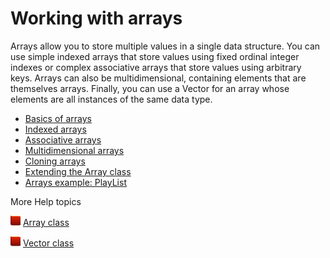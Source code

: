 # Working with arrays

<div>

Arrays allow you to store multiple values in a single data structure. You can
use simple indexed arrays that store values using fixed ordinal integer indexes
or complex associative arrays that store values using arbitrary keys. Arrays can
also be multidimensional, containing elements that are themselves arrays.
Finally, you can use a Vector for an array whose elements are all instances of
the same data type.

- [Basics of arrays](./basics-of-arrays.md)
- [Indexed arrays](./indexed-arrays.md)
- [Associative arrays](./associative-arrays.md)
- [Multidimensional arrays](./multidimensional-arrays.md)
- [Cloning arrays](./cloning-arrays.md)
- [Extending the Array class](./extending-the-array-class.md)
- [Arrays example: PlayList](./arrays-example-playlist.md)

More Help topics

![](../../img/flashplatformLinkIndicator.png)
[Array class](https://help.adobe.com/en_US/FlashPlatform/reference/actionscript/3/Array.html)

![](../../img/flashplatformLinkIndicator.png)
[Vector class](https://help.adobe.com/en_US/FlashPlatform/reference/actionscript/3/Vector.html)
